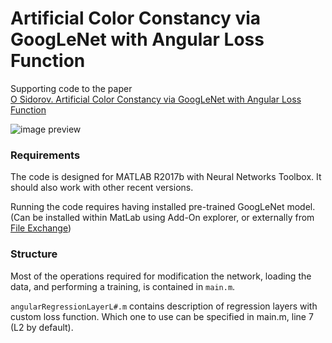 # Artificial Color Constancy via GoogLeNet with Angular Loss Function

Supporting code to the paper<br>
[O Sidorov. Artificial Color Constancy via GoogLeNet with Angular Loss Function](https://arxiv.org/abs/1811.08456)

![image preview](https://github.com/acecreamu/color-constancy-googlenet/blob/master/img.jpg)

### Requirements
The code is designed for MATLAB R2017b with Neural Networks Toolbox. It should also work with other recent versions.

Running the code requires having installed pre-trained GoogLeNet model. (Can be installed within MatLab using Add-On explorer, or externally from [File Exchange](https://www.mathworks.com/matlabcentral/fileexchange/64456-deep-learning-toolbox-model-for-googlenet-network))

### Structure
Most of the operations required for modification the network, loading the data, and performing  a training, is contained in `main.m`.

`angularRegressionLayerL#.m` contains description of regression layers with custom loss function. Which one to use can be specified in main.m, line 7 (L2 by default).
